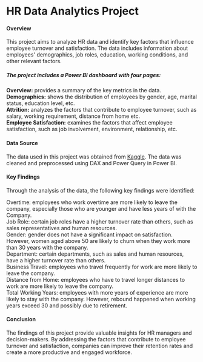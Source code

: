 # HR Data Analytics Project  
#### Overview  
This project aims to analyze HR data and identify key factors that influence employee turnover and satisfaction. The data includes information about employees' demographics, job roles, education, working conditions, and other relevant factors.  

##### The project includes a Power BI dashboard with four pages:  

**Overview:** provides a summary of the key metrics in the data.  
**Demographics:** shows the distribution of employees by gender, age, marital status, education level, etc.  
**Attrition:** analyzes the factors that contribute to employee turnover, such as salary, working requirement, distance from home etc.  
**Employee Satisfaction:** examines the factors that affect employee satisfaction, such as job involvement, environment, relationship, etc.  

#### Data Source  
The data used in this project was obtained from [Kaggle](https://www.kaggle.com/datasets/rishikeshkonapure/hr-analytics-prediction). The data was cleaned and preprocessed using DAX and Power Query in Power BI.  

#### Key Findings  
Through the analysis of the data, the following key findings were identified:  

Overtime: employees who work overtime are more likely to leave the company, especially those who are younger and have less years of with the Company.  
Job Role: certain job roles have a higher turnover rate than others, such as sales representatives and human resources.  
Gender: gender does not have a significant impact on satisfaction. However, women aged above 50 are likely to churn when they work more than 30 years with the company.  
Department: certain departments, such as sales and human resources, have a higher turnover rate than others.  
Business Travel: employees who travel frequently for work are more likely to leave the company.  
Distance from Home: employees who have to travel longer distances to work are more likely to leave the company.  
Total Working Years: employees with more years of experience are more likely to stay with the company. However, rebound happened when working years exceed 30 and possibly due to retirement.  

#### Conclusion  
The findings of this project provide valuable insights for HR managers and decision-makers. By addressing the factors that contribute to employee turnover and satisfaction, companies can improve their retention rates and create a more productive and engaged workforce.
